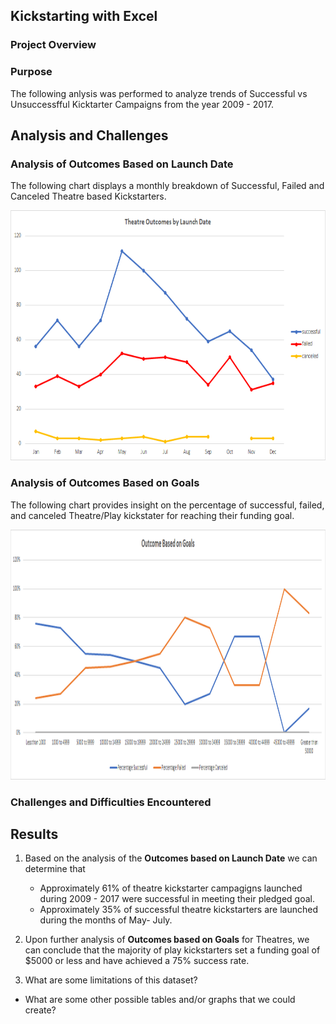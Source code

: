 ## Kickstarting with Excel

### Project Overview

### Purpose
The following anlysis was performed to analyze trends of Successful vs Unsuccessfful Kicktarter Campaigns from the year 2009 - 2017. 

## Analysis and Challenges

### Analysis of Outcomes Based on Launch Date

The following chart displays a monthly breakdown of Successful, Failed and Canceled Theatre based Kickstarters.
<p align="center">
  <img src="https://raw.githubusercontent.com/joshb738/kickstarter-analysis/main/Resources/Theater_Outcomes_vs_Launch.png" width="700" height="400" />
</p>

### Analysis of Outcomes Based on Goals

The following chart provides insight on the percentage of successful, failed, and canceled Theatre/Play kickstater for reaching their funding goal.

<p align="center">
  <img src="https://github.com/joshb738/kickstarter-analysis/blob/main/Resources/Outcomes_vs_Goals.png" width="1000" height="400" />
</p>

### Challenges and Difficulties Encountered

## Results

1. Based on the analysis of  the **Outcomes based on Launch Date** we can determine that 
   - Approximately 61% of theatre kickstarter campagigns launched during 2009 - 2017 were successful in meeting their pledged goal. 
   - Approximately 35% of successful theatre kickstarters are launched during the months of May- July. 

2. Upon further analysis of **Outcomes based on Goals** for Theatres, we can conclude that the majority of play kickstarters set a funding goal of $5000 or less and have achieved a 75% success rate.  

3. What are some limitations of this dataset?

- What are some other possible tables and/or graphs that we could create?
